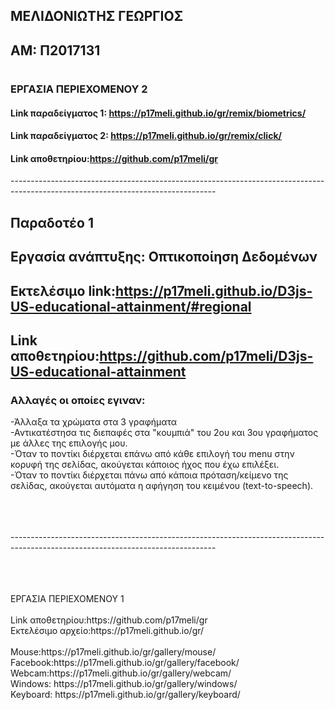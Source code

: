 ## ΜΕΛΙΔΟΝΙΩΤΗΣ ΓΕΩΡΓΙΟΣ <br>
## ΑΜ: Π2017131 <br>
#
#

### ΕΡΓΑΣΙΑ ΠΕΡΙΕΧΟΜΕΝΟΥ 2
#### Link παραδείγματος 1: https://p17meli.github.io/gr/remix/biometrics/
#### Link παραδείγματος 2: https://p17meli.github.io/gr/remix/click/
#### Link αποθετηρίου:https://github.com/p17meli/gr
<p>---------------------------------------------------------------------------------------------------------------------------------</p>
 
## Παραδοτέο 1 <br>
## Εργασία ανάπτυξης: Οπτικοποίηση Δεδομένων<br>
## Εκτελέσιμο link:https://p17meli.github.io/D3js-US-educational-attainment/#regional <br>
## Link αποθετηρίου:https://github.com/p17meli/D3js-US-educational-attainment
### Αλλαγές οι οποίες εγιναν: <br>
-Άλλαξα τα χρώματα στα 3 γραφήματα <br>
-Αντικατέστησα τις διεπαφές στα "κουμπιά" του 2ου και 3ου γραφήματος με άλλες της επιλογής μου.<br>
-Όταν το ποντίκι διέρχεται επάνω από κάθε επιλογή του menu στην κορυφή της σελίδας, ακούγεται κάποιος ήχος που έχω επιλέξει.<br>
-Όταν το ποντίκι διέρχεται πάνω από κάποια πρόταση/κείμενο της σελίδας, ακούγεται αυτόματα η αφήγηση του κειμένου (text-to-speech).
<br><br><br><br>
<p>---------------------------------------------------------------------------------------------------------------------------------</p>
<br><br><br>
  ΕΡΓΑΣΙΑ ΠΕΡΙΕΧΟΜΕΝΟΥ 1 <br>
<br>
Link αποθετηρίου:https://github.com/p17meli/gr <br>
Εκτελέσιμο αρχείο:https://p17meli.github.io/gr/ <br>
<br>
Mouse:https://p17meli.github.io/gr/gallery/mouse/ <br>
Facebook:https://p17meli.github.io/gr/gallery/facebook/ <br>
Webcam:https://p17meli.github.io/gr/gallery/webcam/ <br>
Windows: https://p17meli.github.io/gr/gallery/windows/ <br>
Keyboard: https://p17meli.github.io/gr/gallery/keyboard/
